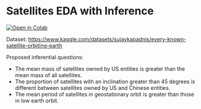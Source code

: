 # Satellites EDA with Inference
<a href="https://colab.research.google.com/github/brayvid/satellites-eda/blob/main/satellites_eda_with_inference.ipynb"><img decoding="async" src="https://colab.research.google.com/assets/colab-badge.svg" alt="Open in Colab"></a>

Dataset: https://www.kaggle.com/datasets/sujaykapadnis/every-known-satellite-orbiting-earth

Proposed inferential questions:
- The mean mass of satellites owned by US entities is greater than the mean mass of all satellites.
- The proportion of satellites with an inclination greater than 45 degrees is different between satellites owned by US and Chinese entities.
- The mean period of satellites in geostationary orbit is greater than those in low earth orbit.

